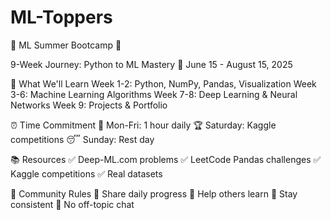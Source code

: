 # ML-Toppers
🤖 ML Summer Bootcamp 🚀

9-Week Journey: Python to ML Mastery
📅 June 15 - August 15, 2025


🎯 What We'll Learn
Week 1-2: Python, NumPy, Pandas, Visualization
Week 3-6: Machine Learning Algorithms
Week 7-8: Deep Learning & Neural Networks
Week 9: Projects & Portfolio


⏰ Time Commitment
📖 Mon-Fri: 1 hour daily
🏆 Saturday: Kaggle competitions
😴 Sunday: Rest day


📚 Resources
✅ Deep-ML.com problems
✅ LeetCode Pandas challenges
✅ Kaggle competitions
✅ Real datasets


🤝 Community Rules
📌 Share daily progress
📌 Help others learn
📌 Stay consistent
📌 No off-topic chat
